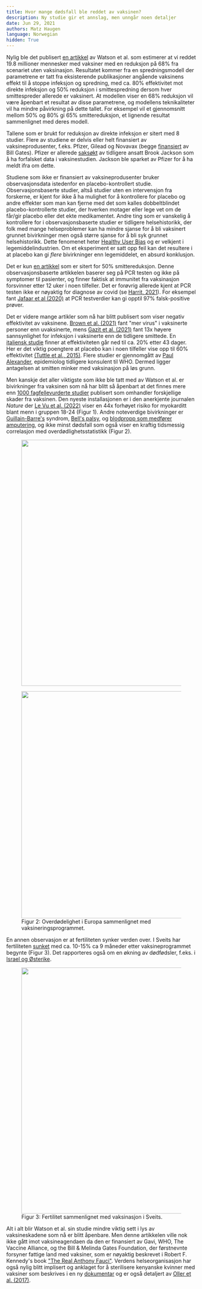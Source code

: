 ```yaml
---
title: Hvor mange dødsfall ble reddet av vaksinen? 
description: Ny studie gir et annslag, men unngår noen detaljer
date: Jun 29, 2021
authors: Matz Haugen
language: Norwegian
hidden: True
---
```


Nylig ble det publisert [en artikkel](https://www.thelancet.com/journals/laninf/article/PIIS1473-3099(22)00320-6/fulltext) av Watson et al. som estimerer at vi reddet 19.8 millioner mennesker med vaksiner med en reduksjon på 68% fra scenariet uten vaksinasjon. Resultatet kommer fra en spredningsmodell der parametrene er tatt fra eksisterende publikasjoner angående vaksinens effekt til å stoppe infeksjon og spredning, med ca. 80% effektivitet mot direkte infeksjon og 50% reduksjon i smittespredning dersom hver smittespreder allerede er vaksinert. At modellen viser en 68% reduksjon vil være åpenbart et resultat av disse parametrene, og modellens teknikaliteter vil ha mindre påvirkning på dette tallet. For eksempel vil et gjennomsnitt mellom 50% og 80% gi 65% smittereduksjon, et lignende resultat sammenlignet med deres modell.

Tallene som er brukt for reduksjon av direkte infeksjon er sitert med 8 studier. Flere av studiene er delvis eller helt finansiert av vaksineprodusenter, f.eks. Pfizer, Gilead og Novavax (begge [finansiert](https://www.causeiq.com/organizations/view_990/911663695/011be856013f829aa3c948c35c2aa163) av Bill Gates). Pfizer er allerede [saksøkt](https://childrenshealthdefense.org/defender/brook-jackson-ventavia-research-group-pfizer-covid-vaccine-trial-data/) av tidligere ansatt Brook Jackson som å ha forfalsket data i vaksinestudien. Jackson ble sparket av Pfizer for å ha meldt ifra om dette. 

Studiene som ikke er finansiert av vaksineprodusenter bruker observasjonsdata istedenfor en placebo-kontrollert studie. Observasjonsbaserte studier, altså studier uten en intervensjon fra forskerne, er kjent for ikke å ha mulighet for å kontrollere for placebo og andre effekter som man kan fjerne med det som kalles dobbeltblindet placebo-kontrollerte studier, der hverken motager eller lege vet om de får/gir placebo eller det ekte medikamentet. Andre ting som er vanskelig å kontrollere for i observasjonsbaserte studier er tidligere helsehistorikk, der folk med mange helseproblemer kan ha mindre sjanse for å bli vaksinert grunnet bivirkninger men også større sjanse for å bli syk grunnet helsehistorikk. Dette fenomenet heter [Healthy User Bias](http://vaccinepapers.org/healthy-user-bias-why-most-vaccine-safety-studies-are-wrong/) og er velkjent i legemiddelindustrien. Om et eksperiment er satt opp feil kan det resultere i at placebo kan gi _flere_ bivirkninger enn legemiddelet, en absurd konklusjon.

Det er kun [en artikkel](https://www.nejm.org/doi/full/10.1056/nejmoa2116597) som er sitert for 50% smittereduksjon. Denne observasjonsbaserte artikkelen baserer seg på PCR testen og ikke på symptomer til pasienter, og finner faktisk at immunitet fra vaksinasjon forsvinner etter 12 uker i noen tilfeller. Det er forøvrig allerede kjent at PCR testen ikke er nøyaktig for diagnose av covid (se [Harrit, 2021](https://off-guardian.org/2021/03/27/making-something-out-of-nothing-pcr-tests-ct-values-and-false-positives/)). For eksempel fant [Jafaar et al (2020)](https://academic.oup.com/cid/article/72/11/e921/5912603) at PCR testverdier kan gi opptil 97% falsk-positive prøver.

Det er videre mange artikler som nå har blitt publisert som viser negativ effektivitet av vaksinene. [Brown et al. (2021)](https://pubmed.ncbi.nlm.nih.gov/34351882/) fant "mer virus" i vaksinerte personer enn uvaksinerte, mens [Gazit et al. (2021)](https://www.medrxiv.org/content/10.1101/2021.08.24.21262415v1.full) fant 13x høyere sannsynlighet for infeksjon i vaksinerte enn de tidligere smittede.  En [italiensk studie](https://www.thelancet.com/journals/lancet/article/PIIS0140-6736(22)01185-0/fulltext) finner at effektiviteten går ned til ca. 20% etter 43 dager. Her er det viktig  poengtere at placebo kan i noen tilfeller vise opp til 60% effektivitet [(Tuttle et al., 2015)](https://journals.lww.com/pain/Abstract/2015/12000/Increasing_placebo_responses_over_time_in_U_S_.27.aspx). Flere studier er gjennomgått av [Paul Alexander](https://brownstone.org/articles/16-studies-on-vaccine-efficacy/), epidemiolog tidligere konsulent til WHO. Dermed ligger antagelsen at smitten minker med vaksinasjon på løs grunn.

Men kanskje det aller viktigste som ikke ble tatt med av Watson et al. er bivirkninger fra vaksinen som nå har blitt så åpenbart at det finnes mere enn [1000 fagfellevurderte studier](https://new.awakeningchannel.com/vax-injuries-1000-peer-reviewed-medical-papers/) publisert som omhandler forskjellige skader fra vaksinen. Den nyeste installasjonen er i den anerkjente journalen _Nature_ der [Le Vu et al. (2022)](https://www.nature.com/articles/s41467-022-31401-5) viser en 44x forhøyet risiko for myokarditt blant menn i gruppen 18-24 (Figur 1). Andre noteverdige bivirkninger er [Guillain-Barre's](https://www.sciencedirect.com/science/article/pii/S0303846721004169) syndrom, [Bell's palsy](https://www.sciencedirect.com/science/article/pii/S1473309921002735), og [blodpropp som medfører amputering](https://swprs.org/covid-vaccine-adverse-events/), og ikke minst dødsfall som også viser en kraftig tidsmessig correlasjon med overdødlighetsstatistikk (Figur 2).

<figure>
<img src="/vax-deaths-averted/myocarditis.png" width="650">
</figure>

<figure>
<img src="/vax-deaths-averted/deaths.png" width="600">
<figcaption> Figur 2: Overdødelighet i Europa sammenlignet med vaksineringsprogrammet. </figcaption>
</figure>

En annen observasjon er at fertiliteten synker verden over. I Sveits har fertiliteten [sunket](https://swprs.org/covid-vaccines-and-fertility/) med ca. 10-15% ca 9 måneder etter vaksineprogrammet begynte (Figur 3). Det rapporteres også om en økning av dødfødsler, f.eks. i [Israel og Østerike](https://swprs.org/covid-vaccination-and-pregnancy/).

<figure>
<img src="/vax-deaths-averted/fertility.png" width="650">
<figcaption> Figur 3: Fertilitet sammenlignet med vaksinasjon i Sveits. </figcaption>
</figure>


Alt i alt blir Watson et al. sin studie mindre viktig sett i lys av vaksineskadene som nå er blitt åpenbare. Men denne artikkelen ville nok ikke gått imot vaksineagendaen da den er finansiert av Gavi, WHO, The Vaccine Alliance, og the Bill & Melinda Gates Foundation, der førstnevnte forsyner fattige land med vaksiner, som er nøyaktig beskrevet i Robert F. Kennedy's book ["The Real Anthony Fauci"](https://www.amazon.com/Real-Anthony-Fauci-Democracy-Childrens/dp/1510766804/). Verdens helseorganisasjon har også nylig blitt implisert og anklaget for å sterilisere kenyanske kvinner med vaksiner som beskrives i en ny [dokumentar](https://infertilitymovie.org/) og er også detaljert av [Oller et al. (2017)](https://www.scirp.org/html/81838_81838.htm). 



